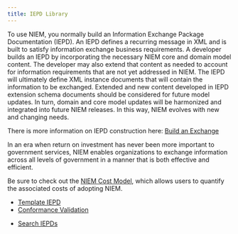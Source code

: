 ```yaml
---
title: IEPD Library
---
```


To use NIEM, you normally build an Information Exchange Package Documentation (IEPD). An IEPD defines a recurring message in XML and is built to satisfy information exchange business requirements. A developer builds an IEPD by incorporating the necessary NIEM core and domain model content. The developer may also extend that content as needed to account for information requirements that are not yet addressed in NIEM. The IEPD will ultimately define XML instance documents that will contain the information to be exchanged. Extended and new content developed in IEPD extension schema documents should be considered for future model updates. In turn, domain and core model updates will be harmonized and integrated into future NIEM releases. In this way, NIEM evolves with new and changing needs.

There is more information on IEPD construction here: [Build an Exchange](https://www.niem.gov/technical/Pages/Build-an-Exchange.aspx)

In an era when return on investment has never been more important to government services, NIEM enables organizations to exchange information across all levels of government in a manner that is both effective and efficient.

Be sure to check out the [NIEM Cost Model](https://niem.gov/aboutniem/roadmap/Pages/cost-model.aspx), which allows users to quantify the associated costs of adopting NIEM.

<div class="col-md-4">
  <ul class="list-fa-icon">
    <li>
      <a href="https://github.com/NIEM/Template-IEPD/">
        <span class="icon fa-stack fa-2x">
          <i class="fa fa-square fa-stack-2x"></i>
          <i class="fa fa-file-code-o fa-stack-1x"></i>
        </span><span class="content">Template IEPD</span>
      </a>
    </li>
    <li>
      <a href="./conformance/">
        <span class="icon fa-stack fa-2x">
          <i class="fa fa-square fa-stack-2x"></i>
          <i class="fa fa-gavel fa-stack-1x"></i>
        </span><span class="content">Conformance Validation</span>
      </a>
    </li>
  </ul>
</div>

<div class="col-md-4">
  <ul class="list-fa-icon">
    <li>
      <a href="./search/">
        <span class="icon fa-stack fa-2x">
          <i class="fa fa-square fa-stack-2x"></i>
          <i class="fa fa-file-text-o fa-stack-1x"></i>
        </span><span class="content">Search IEPDs</span>
      </a>
    </li>
  </ul>
</div>
